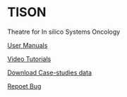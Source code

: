 
# TISON

Theatre for In silico Systems Oncology

[User Manuals](https://tison.lums.edu.pk/Home/Manual)

[Video Tutorials](https://www.youtube.com/channel/UCYauPMpf6zfAt4agNMY7K1Q/playlists)

[Download Case-studies data](https://mega.nz/folder/Y3pzFbIA#_EUJqPFqJSl51HxhmpqBPg)

[Repoet Bug](https://github.com/BIRL/TISON/issues)

